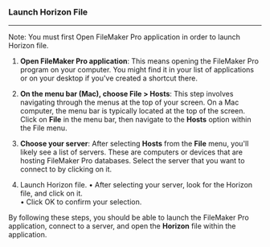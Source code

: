 ### Launch Horizon File
_____________________

Note: You must first Open FileMaker Pro application in order to launch Horizon file. 

1. **Open FileMaker Pro application**: This means opening the FileMaker Pro program on your computer. You might find it in your list of applications or on your desktop if you've created a shortcut there.
    
2. **On the menu bar (Mac), choose File > Hosts**: This step involves navigating through the menus at the top of your screen. On a Mac computer, the menu bar is typically located at the top of the screen. Click on **File** in the menu bar, then navigate to the **Hosts** option within the File menu.
    
3. **Choose your server**: After selecting **Hosts** from the **File** menu, you'll likely see a list of servers. These are computers or devices that are hosting FileMaker Pro databases. Select the server that you want to connect to by clicking on it.
    
4. Launch Horizon file. 
	• After selecting your server, look for the Horizon file, and click on it. <br>
	• Click OK to confirm your selection.  <br>

By following these steps, you should be able to launch the FileMaker Pro application, connect to a server, and open the **Horizon** file within the application.